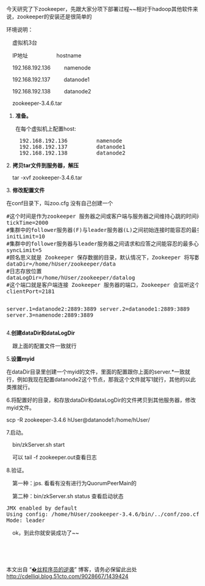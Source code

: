 <p>今天研究了下zookeeper，先跟大家分项下部署过程~~相对于hadoop其他软件来说，zookeeper的安装还是很简单的</p>
<p>环境说明：</p>
<p>&nbsp;&nbsp;&nbsp;&nbsp;虚拟机3台</p>
<p>&nbsp;&nbsp;&nbsp;&nbsp;IP地址 &nbsp; &nbsp; &nbsp;&nbsp;&nbsp;&nbsp;&nbsp;&nbsp;&nbsp;&nbsp;&nbsp;&nbsp;&nbsp;&nbsp;&nbsp; hostname</p>
<p>&nbsp;&nbsp;&nbsp;&nbsp;192.168.192.136&nbsp; &nbsp;&nbsp; &nbsp;&nbsp;&nbsp;&nbsp;namenode</p>
<p>&nbsp;&nbsp;&nbsp;&nbsp;192.168.192.137&nbsp;&nbsp;&nbsp;&nbsp;&nbsp;&nbsp;&nbsp;&nbsp; datanode1</p>
<p>&nbsp;&nbsp;&nbsp;&nbsp;192.168.192.138&nbsp;&nbsp;&nbsp;&nbsp;&nbsp;&nbsp;&nbsp;&nbsp; datanode2<br></p>
<p>&nbsp;&nbsp;&nbsp;&nbsp;zookeeper-3.4.6.tar</p>
<ol class="list-paddingleft-2" style="list-style-type:decimal;">
 <li><p><strong>准备。</strong></p><p>在每个虚拟机上配置host:</p></li>
</ol>
<pre class="brush:java;toolbar:false">&nbsp;&nbsp;&nbsp;&nbsp;192.168.192.136&nbsp;&nbsp;&nbsp;&nbsp;&nbsp;&nbsp;&nbsp;&nbsp;&nbsp;namenode
&nbsp;&nbsp;&nbsp;&nbsp;192.168.192.137&nbsp;&nbsp;&nbsp;&nbsp;&nbsp;&nbsp;&nbsp;&nbsp;&nbsp;datanode1
&nbsp;&nbsp;&nbsp;&nbsp;192.168.192.138&nbsp;&nbsp;&nbsp;&nbsp;&nbsp;&nbsp;&nbsp;&nbsp;&nbsp;datanode2</pre>
<p>2. <strong>拷贝tar文件到服务器，解压</strong></p>
<p>&nbsp;&nbsp;&nbsp;&nbsp;tar -xvf zookeeper-3.4.6.tar</p>
<p>3. <strong>修改配置文件</strong></p>
<p>在conf目录下，叫zoo.cfg 没有自己创建一个&nbsp; <br></p>
<pre class="brush:java;toolbar:false">#这个时间是作为zookeeper&nbsp;服务器之间或客户端与服务器之间维持心跳的时间间隔，也就是每个&nbsp;tickTime&nbsp;时间就会发送一个心跳。
tickTime=2000
#集群中的follower服务器(F)与leader服务器(L)之间初始连接时能容忍的最多心跳数（tickTime的数量）。
initLimit=10
#集群中的follower服务器与leader服务器之间请求和应答之间能容忍的最多心跳数（tickTime的数量）。
syncLimit=5
#顾名思义就是&nbsp;Zookeeper&nbsp;保存数据的目录，默认情况下，Zookeeper&nbsp;将写数据的日志文件也保存在这个目录里。
dataDir=/home/hUser/zookeeper/data
#日志存放位置
dataLogDir=/home/hUser/zookeeper/datalog
#这个端口就是客户端连接&nbsp;Zookeeper&nbsp;服务器的端口，Zookeeper&nbsp;会监听这个端口，接受客户端的访问请求。
clientPort=2181

server.1=datanode2:2889:3889
server.2=datanode1:2889:3889
server.3=namenode:2889:3889</pre>
<p>4.<strong>创建dataDir和dataLogDir</strong></p>
<p>&nbsp;&nbsp;&nbsp;&nbsp;跟上面的配置文件一致就行<br></p>
<p>5.<strong>设置myid</strong></p>
<p>在dataDir目录里创建一个myid的文件，里面的配置跟你上面的server.*一致就行，例如我现在配置datanode2这个节点，那我这个文件就写1就行，其他的以此类推就行。</p>
<p>6.将配置好的目录，和存放dataDir和dataLogDir的文件拷贝到其他服务器，修改myid文件。</p>
<p>scp -R zookeeper-3.4.6 hUser@datanode1:/home/hUser/ <br></p>
<p>7.启动。</p>
<p>&nbsp;&nbsp;&nbsp;&nbsp;bin/zkServer.sh start</p>
<p>&nbsp;&nbsp;&nbsp;&nbsp;可以 tail -f zookeeper.out查看日志</p>
<p>8.验证。</p>
<p>&nbsp;&nbsp;&nbsp;&nbsp;第一种：jps. 看看有没有进行为QuorumPeerMain的</p>
<p>&nbsp;&nbsp;&nbsp;&nbsp;第二种：bin/zkServer.sh status 查看启动状态</p>
<pre class="brush:java;toolbar:false">JMX&nbsp;enabled&nbsp;by&nbsp;default
Using&nbsp;config:&nbsp;/home/hUser/zookeeper-3.4.6/bin/../conf/zoo.cfg
Mode:&nbsp;leader</pre>
<p>&nbsp;&nbsp;&nbsp;&nbsp;ok，到此你就安装成功了~~<br></p>
<p>&nbsp;&nbsp;&nbsp;&nbsp;<br></p>
<p><br></p>
<p>本文出自 “<a href="http://cdelliqi.blog.51cto.com">&#xfffd;丝程序员的逆袭</a>” 博客，请务必保留此出处<a href="http://cdelliqi.blog.51cto.com/9028667/1439424">http://cdelliqi.blog.51cto.com/9028667/1439424</a></p>

